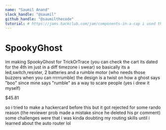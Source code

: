 ```yaml
---
name: "Saumil Anand"
slack_handle: "@saumil"
github_handle: "@saumilthecode"
tutorial: # https://jams.hackclub.com/jam/components-in-a-cap i used the random parts website to a extent lol
---
```


# SpookyGhost

<!-- Describe your board in 2-3 sentences. What are you making? What will it do? -->
im making SpookyGhost for TrickOrTrace (you can check the cart its dated for the 4th im just in a diff timezone i swear)
so basically its a led,switch,resister, 2 batteries and a rumble motor (who needs those buzzers when you can rrrrrumble)
the design is a twist on how a ghost says "boo" since mine says "rumble" as a way to scare people (yes i drew it myself)

<!-- How much is it going to cost? -->
$45.81
<!-- Tell us a little bit about your design process. What were some challenges? What helped? ***Totally optional*** -->
so i tried to make a hackercard before this but it got rejected for some rando reason (the reviewer prob made a mistake since he deleted his pr comment)
some challenges were that i was kinda doubting my routing skills until i learned about the auto router lol
